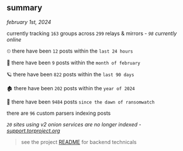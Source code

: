 
## summary
_february 1st, 2024_

currently tracking `163` groups across `299` relays & mirrors - _`98` currently online_

⏲ there have been `12` posts within the `last 24 hours`

🦈 there have been `9` posts within the `month of february`

🪐 there have been `822` posts within the `last 90 days`

🏚 there have been `202` posts within the `year of 2024`

🦕 there have been `9484` posts `since the dawn of ransomwatch`

there are `96` custom parsers indexing posts

_`20` sites using v2 onion services are no longer indexed - [support.torproject.org](https://support.torproject.org/onionservices/v2-deprecation/)_

> see the project [README](https://github.com/joshhighet/ransomwatch#ransomwatch--) for backend technicals

